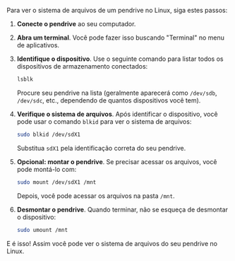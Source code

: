Para ver o sistema de arquivos de um pendrive no Linux, siga estes passos:

1. **Conecte o pendrive** ao seu computador.

2. **Abra um terminal**. Você pode fazer isso buscando "Terminal" no menu de aplicativos.

3. **Identifique o dispositivo**. Use o seguinte comando para listar todos os dispositivos de armazenamento conectados:

   ```bash
   lsblk
   ```

   Procure seu pendrive na lista (geralmente aparecerá como `/dev/sdb`, `/dev/sdc`, etc., dependendo de quantos dispositivos você tem).

4. **Verifique o sistema de arquivos**. Após identificar o dispositivo, você pode usar o comando `blkid` para ver o sistema de arquivos:

   ```bash
   sudo blkid /dev/sdX1
   ```

   Substitua `sdX1` pela identificação correta do seu pendrive.

5. **Opcional: montar o pendrive**. Se precisar acessar os arquivos, você pode montá-lo com:

   ```bash
   sudo mount /dev/sdX1 /mnt
   ```

   Depois, você pode acessar os arquivos na pasta `/mnt`.

6. **Desmontar o pendrive**. Quando terminar, não se esqueça de desmontar o dispositivo:

   ```bash
   sudo umount /mnt
   ```

E é isso! Assim você pode ver o sistema de arquivos do seu pendrive no Linux.
